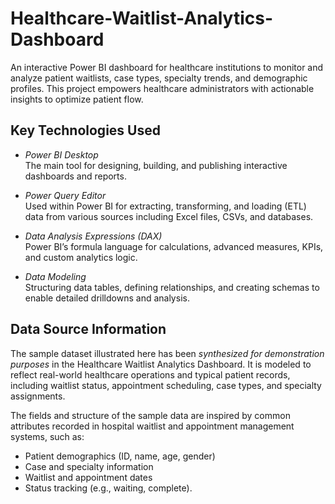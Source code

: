 # Healthcare-Waitlist-Analytics-Dashboard
An interactive Power BI dashboard for healthcare institutions to monitor and analyze patient waitlists, case types, specialty trends, and demographic profiles. This project empowers healthcare administrators with actionable insights to optimize patient flow.
## Key Technologies Used

- *Power BI Desktop*  
  The main tool for designing, building, and publishing interactive dashboards and reports.

- *Power Query Editor*  
  Used within Power BI for extracting, transforming, and loading (ETL) data from various sources including Excel files, CSVs, and databases.

- *Data Analysis Expressions (DAX)*  
  Power BI’s formula language for calculations, advanced measures, KPIs, and custom analytics logic.

- *Data Modeling*  
  Structuring data tables, defining relationships, and creating schemas to enable detailed drilldowns and analysis.
## Data Source Information

The sample dataset illustrated here has been *synthesized for demonstration purposes* in the Healthcare Waitlist Analytics Dashboard. It is modeled to reflect real-world healthcare operations and typical patient records, including waitlist status, appointment scheduling, case types, and specialty assignments.

The fields and structure of the sample data are inspired by common attributes recorded in hospital waitlist and appointment management systems, such as:

- Patient demographics (ID, name, age, gender)
- Case and specialty information
- Waitlist and appointment dates
- Status tracking (e.g., waiting, complete).

